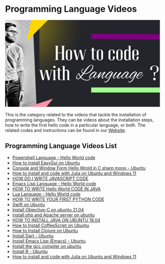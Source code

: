 # Programming Language Videos

![](../../images/lang.png?raw=true)

This is the category related to the videos that tackle the installation of programming languages. They can be videos about the installation steps, how to write the first hello code in a particular language, or both. The related codes and instructions can be found in our [Website](https://www.aimosta.com).

## Programming Language Videos List
- [Powershell Language - Hello World code](<Powershell Language - Hello World code.md>)
- [How to install EasyGui on Ubuntu](<How to install EasyGui on Ubuntu.md>)
- [Console and Window Form Hello Wrold in C sharp mono - Ubuntu](<Console and Window Form Hello Wrold in C sharp mono - Ubuntu.md>)
- [How to install and code with Julia on Ubuntu and  Windows 11](<How to install and code with Julia on Ubuntu and  Windows 11.md>)
- [HOW DO I WRITE JAVASCRIPT CODE](<HOW DO I WRITE JAVASCRIPT CODE.md>)
- [Emacs Lisp Language - Hello World code](<Emacs Lisp Language - Hello World code.md>)
- [HOW TO WRITE Hello World CODE IN JAVA](<HOW TO WRITE Hello World CODE IN JAVA.md>)
- [Lua Language - Hello World code](<Lua Language - Hello World code.md>)
- [HOW TO WRITE YOUR FIRST PYTHON CODE](<HOW TO WRITE YOUR FIRST PYTHON CODE.md>)
- [Swift on Ubuntu](<Swift on Ubuntu.md>)
- [Install Objective-C on ubuntu 21.04](<Install Objective-C on ubuntu 21.04.md>)
- [install php and Apache server on ubuntu](<install php and Apache server on ubuntu.md>)
- [HOW TO INSTALL JAVA ON UBUNTU 18.04](<HOW TO INSTALL JAVA ON UBUNTU 18.04.md>)
- [How to Install CoffeeScript on Ubuntu](<How to Install CoffeeScript on Ubuntu.md>)
- [How to Install Clojure on Ubuntu](<How to Install Clojure on Ubuntu.md>)
- [Install Dart - Ubuntu](<Install Dart - Ubuntu.md>)
- [Install Emacs Lisp (Emacs) -  Ubuntu](<Install Emacs Lisp (Emacs) -  Ubuntu.md>)
- [Install the gcc compiler on ubuntu](<Install the gcc compiler on ubuntu.md>)
- [Install R - Ubuntu](<Install R - Ubuntu.md>)
- [How to install and code with Julia on Ubuntu and  Windows 11](<How to install and code with Julia on Ubuntu and  Windows 11.md>)


